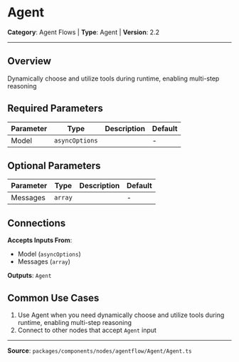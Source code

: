 # Agent

**Category**: Agent Flows | **Type**: Agent | **Version**: 2.2

---

## Overview

Dynamically choose and utilize tools during runtime, enabling multi-step reasoning

## Required Parameters

| Parameter | Type | Description | Default |
|-----------|------|-------------|---------|
| Model | `asyncOptions` |  | - |

## Optional Parameters

| Parameter | Type | Description | Default |
|-----------|------|-------------|---------|
| Messages | `array` |  | - |

## Connections

**Accepts Inputs From**:
- Model (`asyncOptions`)
- Messages (`array`)

**Outputs**: `Agent`

## Common Use Cases

1. Use Agent when you need dynamically choose and utilize tools during runtime, enabling multi-step reasoning
2. Connect to other nodes that accept `Agent` input

---

**Source**: `packages/components/nodes/agentflow/Agent/Agent.ts`